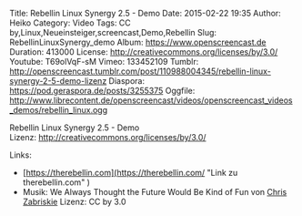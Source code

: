Title: Rebellin Linux Synergy 2.5 - Demo
Date: 2015-02-22 19:35
Author: Heiko
Category: Video
Tags: CC by,Linux,Neueinsteiger,screencast,Demo,Rebellin
Slug: RebellinLinuxSynergy_demo
Album: https://www.openscreencast.de
Duration: 413000
License: http://creativecommons.org/licenses/by/3.0/
Youtube: T69olVqF-sM
Vimeo: 133452109
Tumblr: http://openscreencast.tumblr.com/post/110988004345/rebellin-linux-synergy-2-5-demo-lizenz
Diaspora: https://pod.geraspora.de/posts/3255375
Oggfile: http://www.librecontent.de/openscreencast/videos/openscreencast_videos_demos/rebellin_linux.ogg

Rebellin Linux Synergy 2.5 - Demo  
Lizenz: <http://creativecommons.org/licenses/by/3.0/>  
  

Links:

  * [https://therebellin.com](https://therebellin.com/ "Link zu therebellin.com" )
  * Musik: We Always Thought the Future Would Be Kind of Fun von [Chris Zabriskie](http://chriszabriskie.com/ "Link zu chriszabriskie.com" ) Lizenz: CC by 3.0

